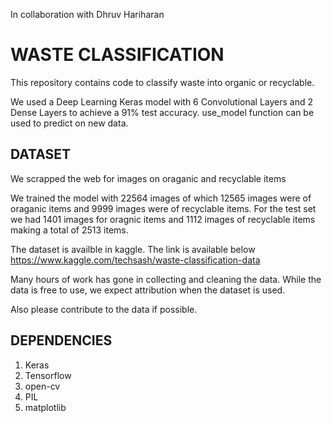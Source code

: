 In collaboration with Dhruv Hariharan

# WASTE CLASSIFICATION
This repository contains code to classify waste into organic or recyclable.

We used a Deep Learning Keras model with 6 Convolutional Layers and 2 Dense Layers to achieve a 91% test accuracy.
use_model function can be used to predict on new data.

## DATASET

We scrapped the web for images on oraganic and recyclable items

We trained the model with 22564 images of which 12565 images were of oraganic items and 9999 images were of recyclable items.
For the test set we had 1401 images for oragnic items and 1112 images of recyclable items making a total of 2513 items.

The dataset is availble in kaggle. The link is available below <br>
https://www.kaggle.com/techsash/waste-classification-data

Many hours of work has gone in collecting and cleaning the data. While the data is free to use, we expect attribution when the dataset is used. 

Also please contribute to the data if possible.

## DEPENDENCIES

1. Keras
2. Tensorflow
3. open-cv
4. PIL
5. matplotlib

